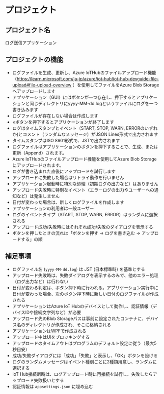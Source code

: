 # プロジェクト

## プロジェクト名

ログ送信アプリケーション

## プロジェクトの機能

- ログファイルを生成、更新し、Azure IoTHubのファイルアップロード機能（<https://learn.microsoft.com/ja-jp/azure/iot-hub/iot-hub-devguide-file-upload#file-upload-overview> ）を使用してファイルをAzure Blob Storageへアップロードします
- アプリケーション（GUI）にはボタンが一つ存在し、押下するとアプリケーションと同じディレクトリにyyyy-MM-dd.logというファイルにログを一つ書き込みます
- ログファイルが存在しない場合は作成します
- ×ボタンを押下するとアプリケーションが終了します
- ログはタイムスタンプとイベント（START, STOP, WARN, ERRORのいずれか)とコメント（ランダムなメッセージ）がJSON Lines形式で出力されます
- タイムスタンプはISO 8601形式で、JSTで出力されます
- ログファイルはアプリケーションのボタンを押下することで、生成、または更新（Append）されます。
- Azure IoTHubのファイルアップロード機能を使用してAzure Blob Storageにアップロードされます。
- ログが書き込まれた直後にアップロードを試行します
- アップロードに失敗した場合はリトライ動作を行いません
- アプリケーション起動時に特別な処理（初期ログの出力など）はありません
- アップロード失敗時に特別なイベント（エラーログの出力やユーザーへの通知など）は発生しません
- 日付が変わった場合は、新しくログファイルを作成します
- アプリケーションの利用者は一般ユーザー
- ログのイベントタイプ（START, STOP, WARN, ERROR）はランダムに選択される
- アップロード成功/失敗時にはそれぞれ成功/失敗のダイアログを表示する
- ボタンを押したときの流れは「ボタンを押す → ログを書き込む → アップロードする」の順

## 補足事項

- ログファイル名 (`yyyy-MM-dd.log`) は JST (日本標準時) を基準とする
- アップロード失敗時は、失敗ダイアログを表示するのみで、他のエラー処理（ログ出力など）は行わない
- 日付が変わる判定は、ボタン押下時に行われる。アプリケーション実行中に日付が変わった場合、次のボタン押下時に新しい日付のログファイルが作成される
- アプリケーションはAzure IoT Hubのデバイスとして動作し、認証情報（デバイスIDや接続文字列など）が必要
- アップロード先のBlob Storageパスは事前に設定されたコンテナに、デバイス名のディレクトリが作成され、そこに格納される
- アプリケーションはWPFで作成される
- アップロード中はUIをブロッキングする
- アップロードのタイムアウトはプログラムのデフォルト設定に従う（最大5秒目安）
- 成功/失敗ダイアログには「成功」「失敗」と表示し、「OK」ボタンを設ける
- ログのランダムメッセージはイベント種別ごとに2種類用意し、ランダムに選択する
- IoT Hub接続断時は、ログアップロード時に再接続を試行し、失敗したらアップロード失敗扱いとする
- 認証情報は `appsettings.json` に埋め込む
